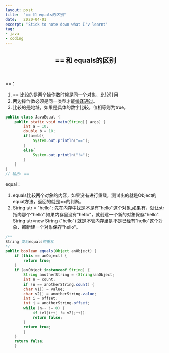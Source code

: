 ```yaml
---
layout: post
title:  "== 和 equals的区别"
date:   2020-04-01
excerpt: "Stick to note down what I'v learnt"
tag:
- java 
- coding
---
```


<center><H2><b>== 和 equals的区别</b></H2></center><br>

==：

1. == 比较的是两个操作数时候是同一个对象，比较引用
2. 两边操作数必须是同一类型才能<u>编译通过</u>。
3. 比较的是地址，如果是具体的数字比较，值相等则为true。

```java
public class JavaEqual {
    public static void main(String[] args) {
        int a = 10;
        double b = 10;
        if(a==b){
            System.out.println("==");
        }
        else{
            System.out.println("!=");
        }
    }
}
// 输出: == 
```

equal：

1. equals比较两个对象的内容，如果没有进行重载，测试出的就是Object的equal方法，返回的就是==的判断。
2. String str = "hello"; 先在内存中找是不是有"hello"这个对象,如果有，就让str指向那个"hello".如果内存里没有"hello"，就创建一个新的对象保存"hello". String str=new String ("hello") 就是不管内存里是不是已经有"hello"这个对象，都新建一个对象保存"hello"。

```java
/**
String 类对equals的重写
*/
public boolean equals(Object anObject) {
    if (this == anObject) {
        return true;
    }
    if (anObject instanceof String) {
        String anotherString = (String)anObject;
        int n = count;
        if (n == anotherString.count) {
        char v1[] = value;
        char v2[] = anotherString.value;
        int i = offset;
        int j = anotherString.offset;
        while (n-- != 0) {
            if (v1[i++] != v2[j++])
            return false;
        }
        return true;
        }
    }
    return false;
    }
```